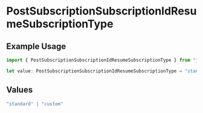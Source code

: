 # PostSubscriptionSubscriptionIdResumeSubscriptionType

## Example Usage

```typescript
import { PostSubscriptionSubscriptionIdResumeSubscriptionType } from "jani-payments/models/operations";

let value: PostSubscriptionSubscriptionIdResumeSubscriptionType = "standard";
```

## Values

```typescript
"standard" | "custom"
```